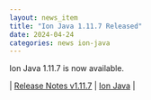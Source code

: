 ```yaml
---
layout: news_item
title: "Ion Java 1.11.7 Released"
date: 2024-04-24
categories: news ion-java
---
```


Ion Java 1.11.7 is now available.

| [Release Notes v1.11.7](https://github.com/amazon-ion/ion-java/releases/tag/v1.11.7) | [Ion Java](https://github.com/amazon-ion/ion-java) |

